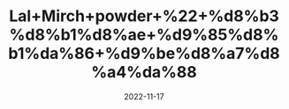 ---
title: 'Lal+Mirch+powder+%22+%d8%b3%d8%b1%d8%ae+%d9%85%d8%b1%da%86+%d9%be%d8%a7%d8%a4%da%88'
date: '2022-11-17' 
metatag: '' 
inventory: '0' 
draft: false 
# meta description 
shortDescripton: 'Red+Chilli+Powder+%22+High+content+of+potassium+in+red+chilli+powder+soothes+blood+vessels+and+regulates+blood+pressure.+It+also+reduces+harmful+bacteria+in+your+gut%2c+keeping+intestines+healthy.'
description: 'Spices+%d9%85%d8%b5%d8%a7%d9%84%d8%ad%db%92'
longdescription: ''
tags: ''
brand: ''
subCategory: ''
sellCount: '0'
featured: True
# product Price
price: '150.0'
# Product Short Description
shortDescription: 'Red+Chilli+Powder+%22+High+content+of+potassium+in+red+chilli+powder+soothes+blood+vessels+and+regulates+blood+pressure.+It+also+reduces+harmful+bacteria+in+your+gut%2c+keeping+intestines+healthy.'
productID: 'C14229C1-F723-ED11-9968-005056B3A416'
type: 'products'
category: 'Spices+%d9%85%d8%b5%d8%a7%d9%84%d8%ad%db%92' 
thumnailproduct: 'https://eraconnect.blob.core.windows.net/product-images/aminsaddiquidawakhana/C14229C1-F723-ED11-9968-005056B3A416.webp' 
images:
  - image: 'https://eraconnect.blob.core.windows.net/product-images/aminsaddiquidawakhana/C14229C1-F723-ED11-9968-005056B3A416.webp'  
Variants:
---